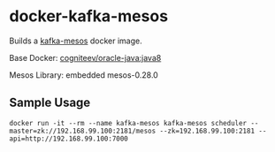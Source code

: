 # docker-kafka-mesos

Builds a [kafka-mesos](https://github.com/mesos/kafka/tree/master) docker image.

Base Docker: [cogniteev/oracle-java:java8](https://hub.docker.com/r/cogniteev/oracle-java)

Mesos Library: embedded mesos-0.28.0

## Sample Usage

    docker run -it --rm --name kafka-mesos kafka-mesos scheduler --master=zk://192.168.99.100:2181/mesos --zk=192.168.99.100:2181 --api=http://192.168.99.100:7000
